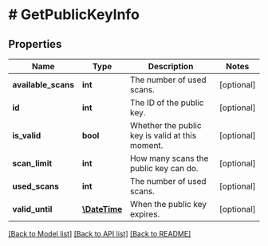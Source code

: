# # GetPublicKeyInfo

## Properties

Name | Type | Description | Notes
------------ | ------------- | ------------- | -------------
**available_scans** | **int** | The number of used scans. | [optional] 
**id** | **int** | The ID of the public key. | [optional] 
**is_valid** | **bool** | Whether the public key is valid at this moment. | [optional] 
**scan_limit** | **int** | How many scans the public key can do. | [optional] 
**used_scans** | **int** | The number of used scans. | [optional] 
**valid_until** | [**\DateTime**](\DateTime.md) | When the public key expires. | [optional] 

[[Back to Model list]](../../README.md#documentation-for-models) [[Back to API list]](../../README.md#documentation-for-api-endpoints) [[Back to README]](../../README.md)


